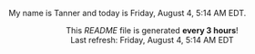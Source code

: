 My name is Tanner and today is Friday, August 4, 5:14 AM EDT.

<p align="center">This <i>README</i> file is generated <b>every 3 hours</b>!</br>Last refresh: Friday, August 4, 5:14 AM EDT<br /></p>
